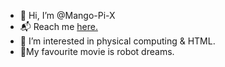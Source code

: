 <!DOCTYPE html>
- 👋 Hi, I’m @Mango-Pi-X
- 📬 Reach me [here.](mailto:admin@mangopi.xyz)
- 👀 I’m interested in physical computing & HTML.
- 🍿My favourite movie is robot dreams.
 
